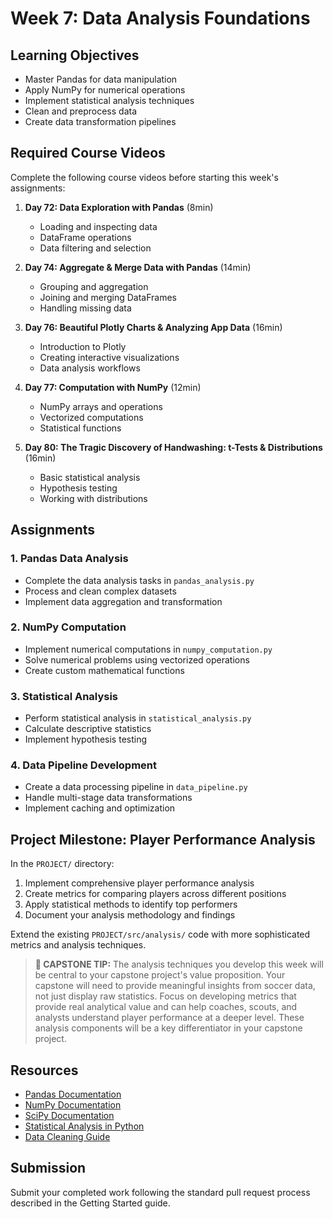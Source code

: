 # Week 7: Data Analysis Foundations

## Learning Objectives
- Master Pandas for data manipulation
- Apply NumPy for numerical operations
- Implement statistical analysis techniques
- Clean and preprocess data
- Create data transformation pipelines

## Required Course Videos
Complete the following course videos before starting this week's assignments:

1. **Day 72: Data Exploration with Pandas** (8min)
   - Loading and inspecting data
   - DataFrame operations
   - Data filtering and selection

2. **Day 74: Aggregate & Merge Data with Pandas** (14min)
   - Grouping and aggregation
   - Joining and merging DataFrames
   - Handling missing data

3. **Day 76: Beautiful Plotly Charts & Analyzing App Data** (16min)
   - Introduction to Plotly
   - Creating interactive visualizations
   - Data analysis workflows

4. **Day 77: Computation with NumPy** (12min)
   - NumPy arrays and operations
   - Vectorized computations
   - Statistical functions

5. **Day 80: The Tragic Discovery of Handwashing: t-Tests & Distributions** (16min)
   - Basic statistical analysis
   - Hypothesis testing
   - Working with distributions

## Assignments

### 1. Pandas Data Analysis
- Complete the data analysis tasks in `pandas_analysis.py`
- Process and clean complex datasets
- Implement data aggregation and transformation

### 2. NumPy Computation
- Implement numerical computations in `numpy_computation.py`
- Solve numerical problems using vectorized operations
- Create custom mathematical functions

### 3. Statistical Analysis
- Perform statistical analysis in `statistical_analysis.py`
- Calculate descriptive statistics
- Implement hypothesis testing

### 4. Data Pipeline Development
- Create a data processing pipeline in `data_pipeline.py`
- Handle multi-stage data transformations
- Implement caching and optimization

## Project Milestone: Player Performance Analysis

In the `PROJECT/` directory:
1. Implement comprehensive player performance analysis
2. Create metrics for comparing players across different positions
3. Apply statistical methods to identify top performers
4. Document your analysis methodology and findings

Extend the existing `PROJECT/src/analysis/` code with more sophisticated metrics and analysis techniques.

> **🌟 CAPSTONE TIP:** The analysis techniques you develop this week will be central to your capstone project's value proposition. Your capstone will need to provide meaningful insights from soccer data, not just display raw statistics. Focus on developing metrics that provide real analytical value and can help coaches, scouts, and analysts understand player performance at a deeper level. These analysis components will be a key differentiator in your capstone project.

## Resources
- [Pandas Documentation](https://pandas.pydata.org/docs/)
- [NumPy Documentation](https://numpy.org/doc/stable/)
- [SciPy Documentation](https://docs.scipy.org/doc/scipy/)
- [Statistical Analysis in Python](https://realpython.com/python-statistics/)
- [Data Cleaning Guide](https://towardsdatascience.com/data-cleaning-with-python-and-pandas-detecting-missing-values-3e9c6ebcf78b)

## Submission
Submit your completed work following the standard pull request process described in the Getting Started guide.